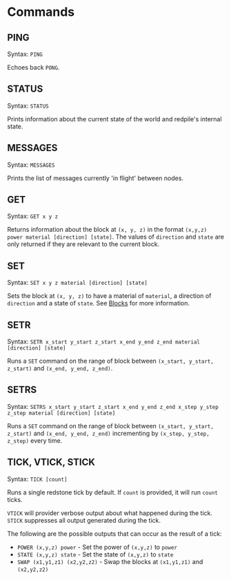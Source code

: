 Commands
========

PING
----

Syntax: `PING`

Echoes back `PONG`.

STATUS
------

Syntax: `STATUS`

Prints information about the current state of the world and redpile's internal state.

MESSAGES
--------

Syntax: `MESSAGES`

Prints the list of messages currently 'in flight' between nodes.

GET
---

Syntax: `GET x y z`

Returns information about the block at `(x, y, z)` in the format `(x,y,z) power material [direction] [state]`.
The values of `direction` and `state` are only returned if they are relevant to the current block.

SET
---

Syntax: `SET x y z material [direction] [state]`

Sets the block at `(x, y, z)` to have a material of `material`, a direction of `direction` and a state of `state`.
See [Blocks](blocks.md) for more information.

SETR
----

Syntax: `SETR x_start y_start z_start x_end y_end z_end material [direction] [state]`

Runs a `SET` command on the range of block between `(x_start, y_start, z_start)` and `(x_end, y_end, z_end)`.

SETRS
----

Syntax: `SETRS x_start y_start z_start x_end y_end z_end x_step y_step z_step material [direction] [state]`

Runs a `SET` command on the range of block between `(x_start, y_start, z_start)` and `(x_end, y_end, z_end)` incrementing by `(x_step, y_step, z_step)` every time.


TICK, VTICK, STICK
----

Syntax: `TICK [count]`

Runs a single redstone tick by default.
If `count` is provided, it will run `count` ticks.

`VTICK` will provider verbose output about what happened during the tick.
`STICK` suppresses all output generated during the tick.

The following are the possible outputs that can occur as the result of a tick:

* `POWER (x,y,z) power` - Set the power of `(x,y,z)` to `power`
* `STATE (x,y,z) state` - Set the state of `(x,y,z)` to `state`
* `SWAP (x1,y1,z1) (x2,y2,z2)` - Swap the blocks at `(x1,y1,z1)` and `(x2,y2,z2)`

